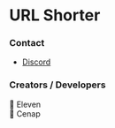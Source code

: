 # URL Shorter
### Contact
* [Discord](https://discord.gg/T4BMtSu)

### Creators / Developers
👤 Eleven
<br>
👤 Cenap
